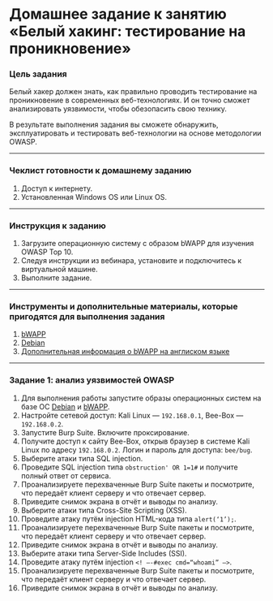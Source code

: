 # Домашнее задание к занятию «Белый хакинг: тестирование на проникновение»

### Цель задания

Белый хакер должен знать, как правильно проводить тестирование на проникновение в современных веб-технологиях. И он точно сможет анализировать уязвимости, чтобы обезопасить свою технику.

В результате выполнения задания вы сможете обнаружить, эксплуатировать и тестировать веб-технологии на основе методологии OWASP.

------

### Чеклист готовности к домашнему заданию

1. Доступ к интернету.
2. Установленная Windows OS или Linux OS.

------

### Инструкция к заданию

1. Загрузите операционную систему с образом bWAPP для изучения OWASP Top 10.
2. Следуя инструкции из вебинара, установите и подключитесь к виртуальной машине.
3. Выполните задание.

------

### Инструменты и дополнительные материалы, которые пригодятся для выполнения задания

1. [bWAPP](http://www.itsecgames.com/download.htm)
2. [Debian](https://www.kali.org/get-kali/#kali-virtual-machines)
3. [Дополнительная информация о bWAPP на англиском языке](http://itsecgames.blogspot.com)

------

### Задание 1: анализ уязвимостей OWASP

1. Для выполнения работы запустите образы операционных систем на базе ОС [Debian](https://www.kali.org/get-kali/#kali-virtual-machines) и [bWAPP](http://www.itsecgames.com/download.htm).
2. Настройте сетевой доступ: Kali Linux — `192.168.0.1`, Bee-Box — `192.168.0.2`.
3. Запустите Burp Suite. Включите проксирование.
4. Получите доступ к сайту Bee-Box, открыв браузер в системе Kali Linux по адресу `192.168.0.2`. Логин и пароль для доступа: `bee/bug`. 
5. Выберите атаки типа SQL injection.
6. Проведите SQL injection типа `obstruction' OR 1=1#` и получите полный ответ от сервиса.
7. Проанализируете перехваченные Burp Suite пакеты и посмотрите, что передаёт клиент серверу и что отвечает сервер. 
8. Приведите снимок экрана в отчёт и выводы по анализу.  
9. Выберите атаки типа Cross-Site Scripting (XSS).
10. Проведите атаку путём injection HTML-кода типа `alert(‘1’);`.
11. Проанализируете перехваченные Burp Suite пакеты и посмотрите, что передаёт клиент серверу и что отвечает сервер. 
12. Приведите снимок экрана в отчёт и выводы по анализу.  
13. Выберите атаки типа Server-Side Includes (SSI).
14. Проведите атаку путём injection `<! –-#exec cmd=“whoami” —>`.
15. Проанализируете перехваченные Burp Suite пакеты и посмотрите, что передаёт клиент серверу и что отвечает сервер. 
16. Приведите снимок экрана в отчёт и выводы по анализу.  
